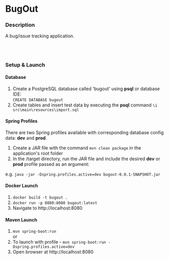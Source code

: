 # BugOut

### Description
A bug/issue tracking application.

|              |                                                                                                                                                                                                                                                                                                                                                            |
|--------------|-----------------------------------------------------------------------------------------------------------------------------------------------------------------------------------------------------------------------------------------------------------------------------------------------------------------------------------------------------------



<br />

### Setup & Launch

#### Database
1. Create a PostgreSQL database called 'bugout' using **psql** or database IDE:  
   `CREATE DATABASE bugout`
2. Create tables and insert test data by executing the **psql** command
   `\i src\main\resources\import.sql`

#### Spring Profiles

There are two Spring profiles available with corresponding database config data: **dev** and **prod**.

1. Create a JAR file with the command `mvn clean package` in the application's root folder
2. In the /target directory, run the JAR file and include the desired **dev** or **prod** profile passed as an
argument:

e.g. `java -jar -Dspring.profiles.active=dev bugout-0.0.1-SNAPSHOT.jar`

#### Docker Launch
1. `docker build -t bugout .`
2. `docker run -p 8080:8080 bugout:latest`
3. Navigate to http://localhost:8080

#### Maven Launch
1. `mvn spring-boot:run`  
or
2. To launch with profile - `mvn spring-boot:run -Dspring.profiles.active=dev`
3. Open browser at http://localhost:8080


